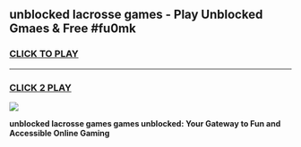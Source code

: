 
## unblocked lacrosse games - Play Unblocked Gmaes & Free #fu0mk
<h3>
<a href="https://news.freeplayer.one?title=unblocked_lacrosse_games&ref=03M">CLICK TO PLAY</a></h3>
<hr>

<h3>
<a href="https://news.freeplayer.one?title=unblocked_lacrosse_games&ref=03M">CLICK 2 PLAY</a>
  
</h3>

<a href="https://news.freeplayer.one?title=unblocked_lacrosse_games&ref=03M"><img src="https://clearcache.store/games.png"></a>


**unblocked lacrosse games games unblocked: Your Gateway to Fun and Accessible Online Gaming**
